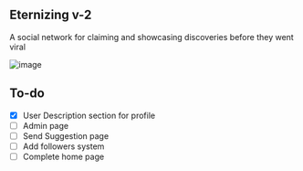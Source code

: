 ## Eternizing v-2
A social network for claiming and showcasing discoveries before they went viral

![image](https://github.com/user-attachments/assets/629955e2-06f7-4188-b92d-32960d42d0b2)



## To-do
- [x] User Description section for profile
- [ ] Admin page
- [ ] Send Suggestion page
- [ ] Add followers system
- [ ] Complete home page
